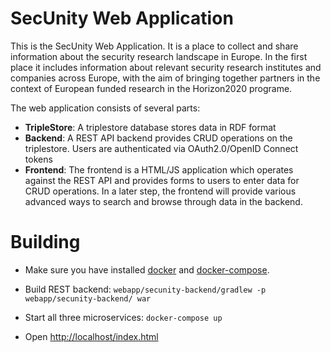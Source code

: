 # SecUnity Web Application

This is the SecUnity Web Application. It is a place to collect and share information about the security research landscape in Europe. 
In the first place it includes information about relevant security research institutes and companies across Europe, with the aim of bringing together partners in the context of European funded research in the Horizon2020 programe.


The web application consists of several parts:

* __TripleStore__: A triplestore database stores data in RDF format
* __Backend__: A REST API backend provides CRUD operations on the triplestore. Users are authenticated via OAuth2.0/OpenID Connect tokens
* __Frontend__: The frontend is a HTML/JS application which operates against the REST API and provides forms to users to enter data for CRUD operations. In a later step, the frontend will provide various advanced ways to search and browse through data in the backend.

# Building

* Make sure you have installed [docker](https://docs.docker.com/machine/get-started/) and [docker-compose](https://docs.docker.com/compose/).

* Build REST backend: `webapp/secunity-backend/gradlew -p webapp/secunity-backend/ war`

* Start all three microservices: `docker-compose up`

* Open <http://localhost/index.html>